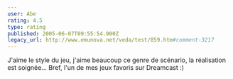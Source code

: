 ```yaml
---
user: Abe
rating: 4.5
type: rating
published: 2005-06-07T09:55:54.000Z
legacy_url: http://www.emunova.net/veda/test/859.htm#comment-3217
---
```

J'aime le style du jeu, j'aime beaucoup ce genre de scénario, la réalisation est soignée... Bref, l'un de mes jeux favoris sur Dreamcast :)